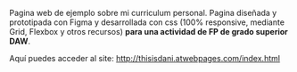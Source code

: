 Pagina web de ejemplo sobre mi curriculum personal. Pagina diseñada y prototipada con Figma y desarrollada con css (100% responsive, mediante Grid, Flexbox y otros recursos) **para una actividad de FP de grado superior DAW**.

Aquí puedes acceder al site: http://thisisdani.atwebpages.com/index.html
